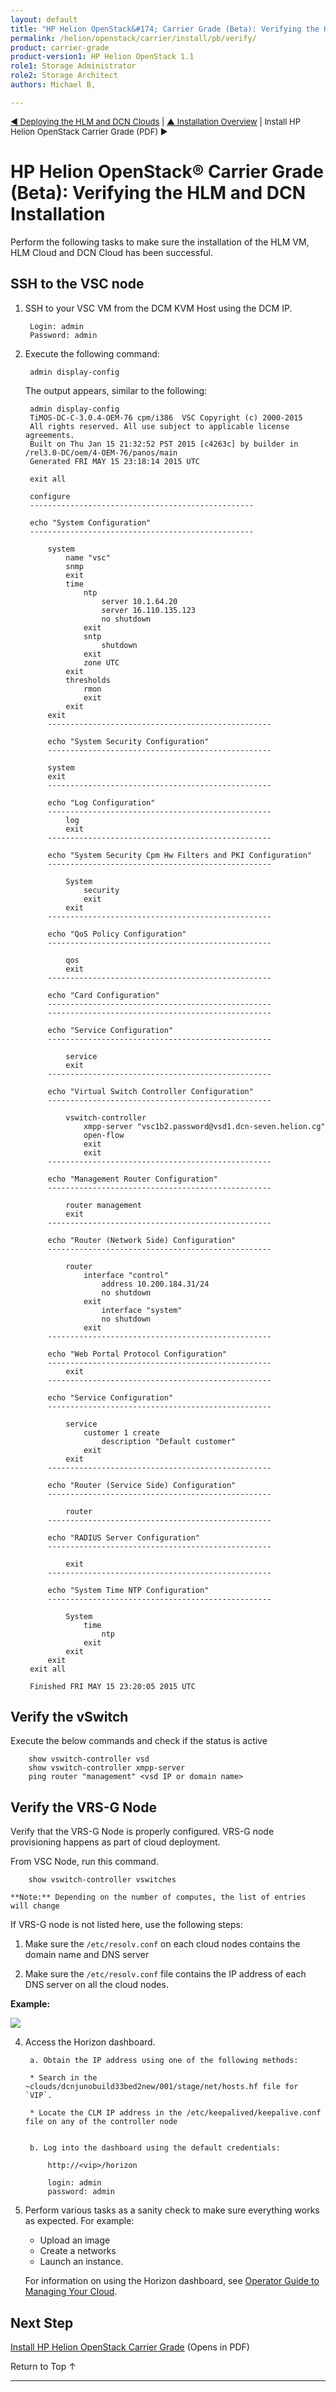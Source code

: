 ```yaml
---
layout: default
title: "HP Helion OpenStack&#174; Carrier Grade (Beta): Verifying the HLM and DCN Installation"
permalink: /helion/openstack/carrier/install/pb/verify/
product: carrier-grade
product-version1: HP Helion OpenStack 1.1
role1: Storage Administrator
role2: Storage Architect
authors: Michael B, 

---
```

<!--UNDER REVISION-->


<script>

function PageRefresh {
onLoad="window.refresh"
}

PageRefresh();	

</script>

<p style="font-size: small;"><a href="/helion/openstack/carrier/install/pb/hlm-cloud/">&#9664; Deploying the HLM and DCN Clouds</a> | <a href="/helion/openstack/carrier/install/pb/overview/">&#9650; Installation Overview</a> | <a hrf="http://gaf2871b9d2d13cf45c1306b35bf01764.cdn.hpcloudsvc.com/HP_Helion_OpenStack_Carrier_Grade_Software_Install.pdf">Install HP Helion OpenStack Carrier Grade (PDF) &#9654;</a> </p> 

# HP Helion OpenStack&#174; Carrier Grade (Beta): Verifying the HLM and DCN Installation

Perform the following tasks to make sure the installation of the HLM VM, HLM Cloud and DCN Cloud has been successful.


## SSH to the VSC node

1. SSH to your VSC VM from the DCM KVM Host using the DCM IP.

		Login: admin
		Password: admin

2. Execute the following command:

		admin display-config

	The output appears, similar to the following:

		admin display-config
		TiMOS-DC-C-3.0.4-OEM-76 cpm/i386  VSC Copyright (c) 2000-2015
		All rights reserved. All use subject to applicable license agreements.
		Built on Thu Jan 15 21:32:52 PST 2015 [c4263c] by builder in /rel3.0-DC/oem/4-OEM-76/panos/main
		Generated FRI MAY 15 23:18:14 2015 UTC

		exit all

		configure
		--------------------------------------------------

		echo "System Configuration"
		--------------------------------------------------

			system
				name "vsc"
				snmp
				exit
				time
					ntp
						server 10.1.64.20
						server 16.110.135.123
						no shutdown
					exit
					sntp
						shutdown
					exit
					zone UTC
				exit
				thresholds
					rmon
					exit
				exit
			exit
			--------------------------------------------------

			echo "System Security Configuration"
			--------------------------------------------------

			system
			exit
			--------------------------------------------------

			echo "Log Configuration"
			--------------------------------------------------
				log
				exit
			--------------------------------------------------

			echo "System Security Cpm Hw Filters and PKI Configuration"
			--------------------------------------------------

				System
					security
					exit
				exit
			--------------------------------------------------

			echo "QoS Policy Configuration"
			--------------------------------------------------

				qos
				exit
			--------------------------------------------------

			echo "Card Configuration"
			--------------------------------------------------
			--------------------------------------------------

			echo "Service Configuration"
			--------------------------------------------------

				service
				exit
			--------------------------------------------------

			echo "Virtual Switch Controller Configuration"
			--------------------------------------------------

				vswitch-controller
					xmpp-server "vsc1b2.password@vsd1.dcn-seven.helion.cg"
					open-flow
					exit
					exit
			--------------------------------------------------

			echo "Management Router Configuration"
			--------------------------------------------------

				router management
				exit
			--------------------------------------------------

			echo "Router (Network Side) Configuration"
			--------------------------------------------------

				router
					interface "control"
						address 10.200.184.31/24
						no shutdown
					exit
						interface "system"
						no shutdown
					exit
			--------------------------------------------------

			echo "Web Portal Protocol Configuration"
			--------------------------------------------------
				exit
			--------------------------------------------------

			echo "Service Configuration"
			--------------------------------------------------

				service
					customer 1 create
						description "Default customer"
					exit
				exit
			--------------------------------------------------

			echo "Router (Service Side) Configuration"
			--------------------------------------------------

				router
			--------------------------------------------------

			echo "RADIUS Server Configuration"
			--------------------------------------------------

				exit
			--------------------------------------------------

			echo "System Time NTP Configuration"
			--------------------------------------------------

				System
					time
						ntp
					exit
				exit
			exit
		exit all

		Finished FRI MAY 15 23:20:05 2015 UTC


## Verify the vSwitch

Execute the below commands and check if the status is active

		show vswitch-controller vsd
		show vswitch-controller xmpp-server
		ping router "management" <vsd IP or domain name>

## Verify the VRS-G Node

Verify that the VRS-G Node is properly configured. 
VRS-G node provisioning happens as part of cloud deployment.

From VSC Node, run this command. 
 
		show vswitch-controller vswitches

	**Note:** Depending on the number of computes, the list of entries will change

If VRS-G node is not listed here, use the following steps:

1. Make sure the `/etc/resolv.conf` on each cloud nodes contains the domain name and DNS server

2. Make sure the `/etc/resolv.conf` file contains the IP address of each DNS server on all the cloud nodes.

**Example:**

<img src="media/CGH-install-verify-vrs.png">




4. Access the Horizon dashboard. 

		a. Obtain the IP address using one of the following methods:

		* Search in the ~clouds/dcnjunobuild33bed2new/001/stage/net/hosts.hf file for `VIP`.

		* Locate the CLM IP address in the /etc/keepalived/keepalive.conf file on any of the controller node


		b. Log into the dashboard using the default credentials:

			http://<vip>/horizon

			login: admin
			password: admin

5. Perform various tasks as a sanity check to make sure everything works as expected. For example:

	* Upload an image 
	* Create a networks
	* Launch an instance. 

	For information on using the Horizon dashboard, see [Operator Guide to Managing Your Cloud](/helion/commercial/carrier/dashboard/managing/).

## Next Step

[Install HP Helion OpenStack Carrier Grade](http://gaf2871b9d2d13cf45c1306b35bf01764.cdn.hpcloudsvc.com/HP_Helion_OpenStack_Carrier_Grade_Software_Install.pdf) (Opens in PDF)

<a href="#top" style="padding:14px 0px 14px 0px; text-decoration: none;"> Return to Top &#8593; </a>

---
